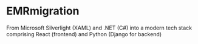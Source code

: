 # EMRmigration
From Microsoft  Silverlight (XAML) and .NET (C#) into a modern tech stack comprising React (frontend) and  Python (Django for backend)
